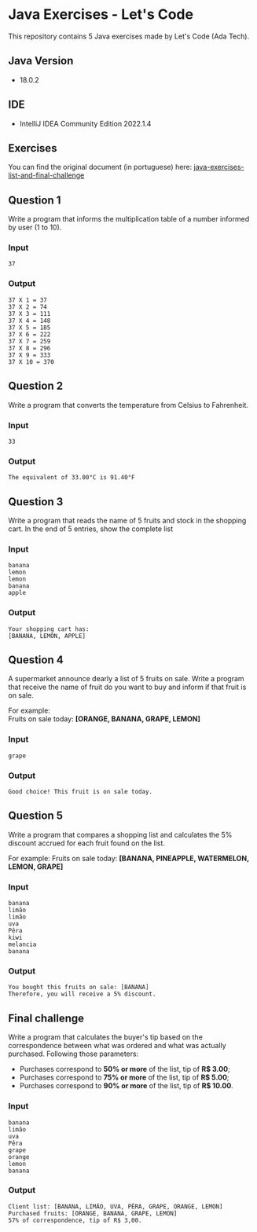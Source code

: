 # Java Exercises - Let's Code

This repository contains 5 Java exercises made by Let's Code (Ada Tech).

## Java Version
- 18.0.2

## IDE
- IntelliJ IDEA Community Edition 2022.1.4

## Exercises

You can find the original document (in portuguese) here: [java-exercises-list-and-final-challenge](./java-exercises-list-and-final-challenge.pdf)

## Question 1
Write a program that informs the multiplication table of a number informed by user (1 to 10).

### Input

```terminal
37
```

### Output

```terminal
37 X 1 = 37 
37 X 2 = 74 
37 X 3 = 111 
37 X 4 = 148 
37 X 5 = 185 
37 X 6 = 222 
37 X 7 = 259 
37 X 8 = 296 
37 X 9 = 333 
37 X 10 = 370
```

## Question 2
Write a program that converts the temperature from Celsius to Fahrenheit.

### Input

```terminal
33
```

### Output

```terminal
The equivalent of 33.00°C is 91.40°F
```

## Question 3
Write a program that reads the name of 5 fruits and stock in the shopping cart.
In the end of 5 entries, show the complete list

### Input

```terminal
banana
lemon
lemon
banana
apple
```

### Output

```terminal
Your shopping cart has: 
[BANANA, LEMON, APPLE]
```

## Question 4
A supermarket announce dearly a list of 5 fruits on sale.
Write a program that receive the name of fruit do you want to buy and inform if that fruit is on sale.

For example: <br>
Fruits on sale today: **[ORANGE, BANANA, GRAPE, LEMON]**

### Input

```terminal
grape
```

### Output

```terminal
Good choice! This fruit is on sale today.
```

## Question 5
Write a program that compares a shopping list and calculates the 5% discount accrued for each fruit found on the list.

For example:
Fruits on sale today: **[BANANA, PINEAPPLE, WATERMELON, LEMON, GRAPE]**

### Input

```terminal
banana
limão
limão
uva
Pêra
kiwi
melancia
banana
```

### Output

```terminal
You bought this fruits on sale: [BANANA]
Therefore, you will receive a 5% discount.
```

## Final challenge
Write a program that calculates the buyer's tip based on the correspondence between what was ordered
and what was actually purchased. Following those parameters:

- Purchases correspond to **50% or more** of the list, tip of **R$ 3.00**;
- Purchases correspond to **75% or more** of the list, tip of **R$ 5.00**;
- Purchases correspond to **90% or more** of the list, tip of **R$ 10.00**.

### Input

```terminal
banana
limão
uva
Pêra
grape
orange
lemon
banana
```

### Output

```terminal
Client list: [BANANA, LIMÃO, UVA, PÊRA, GRAPE, ORANGE, LEMON]
Purchased fruits: [ORANGE, BANANA, GRAPE, LEMON]
57% of correspondence, tip of R$ 3,00.
```